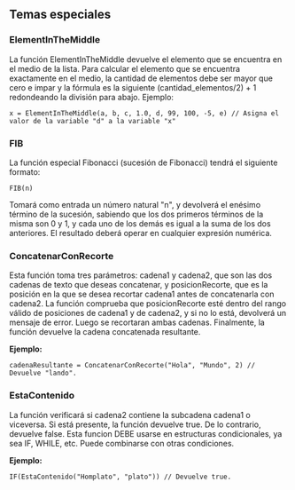 ## Temas especiales

### ElementInTheMiddle
La función ElementInTheMiddle devuelve el elemento que se encuentra en el medio de la lista. Para calcular el elemento que se encuentra exactamente en el medio, la cantidad de elementos debe ser mayor que cero e impar y la fórmula es la siguiente (cantidad_elementos/2) + 1 redondeando la división para abajo.
Ejemplo:

```
x = ElementInTheMiddle(a, b, c, 1.0, d, 99, 100, -5, e) // Asigna el valor de la variable "d" a la variable "x"
```

### FIB
La función especial Fibonacci (sucesión de Fibonacci) tendrá el siguiente formato:

```
FIB(n)
```

Tomará como entrada un número natural "n", y devolverá el enésimo término de la sucesión, sabiendo que los dos primeros términos de la misma son 0 y 1, y cada uno de los demás es igual a la suma de los dos anteriores. El resultado deberá operar en cualquier expresión numérica.

### ConcatenarConRecorte
Esta función toma tres parámetros: cadena1 y cadena2, que son las dos cadenas de texto que deseas concatenar, y posicionRecorte, que es la posición en la que se desea recortar cadena1 antes de concatenarla con cadena2. La función comprueba que posicionRecorte esté dentro del rango válido de posiciones de cadena1 y de cadena2, y si no lo está, devolverá un mensaje de error. Luego se recortaran ambas cadenas. Finalmente, la función devuelve la cadena concatenada resultante.

**Ejemplo:**

```
cadenaResultante = ConcatenarConRecorte("Hola", "Mundo", 2) // Devuelve "lando".
```

### EstaContenido
La función verificará si cadena2 contiene la subcadena cadena1 o viceversa. Si está presente, la función devuelve true. De lo contrario, devuelve false. Esta funcion DEBE usarse en estructuras condicionales, ya sea IF, WHILE, etc. Puede combinarse con otras condiciones.

**Ejemplo:**

```
IF(EstaContenido("Homplato", "plato")) // Devuelve true.
```
